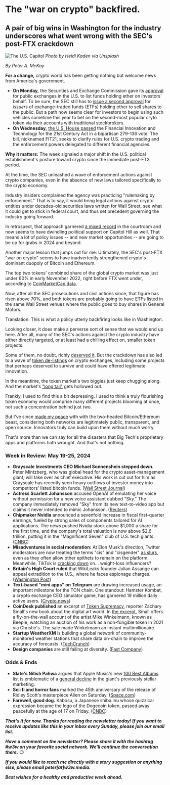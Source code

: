 # The "war on crypto" backfired.
## A pair of big wins in Washington for the industry underscores what went wrong with the SEC's post-FTX crackdown

![The U.S. Capitol](https://blog.pmckay.com/img/heidi-kaden-3840.jpg)
*Photo by Heidi Kaden via Unsplash*

<p><em>By Peter A. McKay</em></p>

**For a change,** crypto world has been getting nothing but welcome news from America's government.

- **On Monday,** the Securities and Exchange Commission gave its [approval](https://www.reuters.com/technology/us-sec-approves-exchange-applications-list-spot-ether-etfs-2024-05-23/) for public exchanges in the U.S. to list funds holding ether on investors' behalf. To be sure, the SEC still has to [issue a second approval](https://www.coindesk.com/markets/2024/05/23/sec-approves-spot-ether-etf-listing-still-needs-to-approve-products/) for *issuers* of exchange-traded funds (ETFs) holding ether to sell shares to the public. But a path now seems clear for investors to begin using such vehicles sometime this year to bet on the second-most popular cryto token via their accounts with traditional stockbrokers.
- **On Wednesday,** [the U.S. House passed](https://www.reuters.com/world/us/us-securities-regulator-urges-against-crypto-bill-adoption-2024-05-22/) the Financial Innovation and Technology for the 21st Century Act in a bipartisan 279-136 vote. The bill, nicknamed FIT21, seeks to clarify rules for U.S. crypto trading and the enforcement powers delegated to different financial agencies.  

**Why it matters:** The week signaled a major shift in the U.S. political establishment's posture toward crypto since the immediate post-FTX period.

At the time, the SEC unleashed a wave of enforcement actions against crypto companies, even in the absence of new laws tailored specifically to the crypto economy.

Industry insiders complained the agency was practicing "rulemaking by enforcement." That is to say, it would bring legal actions against crypto entities under decades-old securities laws written for Wall Street, see what it could get to stick in federal court, and thus set precedent governing the industry going forward.

In retrospect, that approach garnered [a mixed record](https://www.msn.com/en-us/money/other/court-rules-in-favor-of-grayscale-over-sec-raising-hopes-for-bitcoin-etf-approval/ar-AA1fX1vy) in the courtroom and now seems to have dwindling political support on Capitol Hill as well. That means a lot of policy issues -- and new market opportunities -- are going to be up for grabs in 2024 and beyond.

Another major lesson that jumps out for me: Ultimately, the SEC's post-FTX "war on crypto" seems to have inadvertently strengthened crypto's dominant duopoly of Bitcoin and Ethereum.

The top two tokens' combined share of the global crypto market was just under 60% in early November 2022, right before FTX went under, according to [CoinMarketCap data](https://coinmarketcap.com/charts/#bitcoin-dominance).

Now, after all the SEC prosecutions and civil actions since, that figure has risen above 70%, and both tokens are probably going to have ETFs listed in the same Wall Street venues where the public goes to buy shares in General Motors.

Translation: This is what a policy utterly backfiring looks like in Washington.

Looking closer, it does make a perverse sort of sense that we would end up here. After all, many of the SEC's actions against the crypto industry have either directly targeted, or at least had a chilling effect on, smaller token projects.

Some of them, no doubt, richly [deserved it](https://www.msn.com/en-us/money/companies/sec-alleges-multi-billion-dollar-crypto-fraud-by-terraform-labs-and-co-founder/ar-BB1kwcbu). But the crackdown has also led to a wave of [token de-listings](https://www.pymnts.com/cryptocurrency/2023/crypto-delistings-happening-at-record-clip-despite-bitcoin-comeback/) on crypto exchanges, including some projects that perhaps deserved to survive and could have offered legitimate innovation.   

In the meantime, the token market's two biggies just keep chugging along. And the market's ["long tail"](https://www.investopedia.com/terms/l/long-tail.asp) gets hollowed out.

Frankly, I used to find this a bit  depressing. I used to think a truly flourishing token economy would comprise many different projects blooming at once, not such a concentration behind just two.

But I've since [made my peace](https://peteramckay.medium.com/public-blockchains-rock-afff96e35919) with with the two-headed Bitcoin/Ethereum beast, considering both networks are legitimately public, transparent, and open source. Innovators truly can build upon them without much worry.

That's more than we can say for all the disasters that Big Tech's proprietary apps and platforms hath wrought. And that's not nothing.

### Week in Review: May 19-25, 2024
- **Grayscale Investments CEO Michael Sonnenshein stepped down.** Peter Mintzberg, who was global head for the crypto asset-management giant, will take over as chief executive. His work is cut out for him as Grayscale has recently seen heavy outflows of investor money into competitors' listed bitcoin funds. ([Wall Street Journal](https://www.wsj.com/finance/grayscale-ceo-michael-sonnenshein-steps-down-bc0680dc?st=7mrmyfcrcmjbann&reflink=desktopwebshare_permalink))
- **Actress Scarlett Johansson** accused OpenAI of emulating her voice without permission for a new voice assistant dubbed "Sky." The company immediately removed "Sky" from its new text-to-video app but claims it never intended to mimic Johansson. ([Reuters](https://www.reuters.com/technology/scarlett-johanssons-openai-feud-rekindles-hollywood-fear-artificial-intelligence-2024-05-23/))
- **Chipmaker Nvidia** announced a sevenfold increase in fiscal first-quarter earnings, fueled by strong sales of components tailored for AI applications. The news pushed Nvidia stock above $1,000 a share for the first time, and the company's total valuation is now above $2.6 trillion, putting it in the "Magnificent Seven" club of U.S. tech giants. ([CNBC](https://www.cnbc.com/2024/05/22/nvidia-nvda-earnings-report-q1-2025-.html))
- **Misadventures in social moderation:** At Elon Musk's direction, Twitter moderators are now treating the terms "cis" and "cisgender" [as slurs](https://techcrunch.com/2024/05/14/on-elons-whim-x-now-treats-cisgender-as-a-slur/), even as they often allow other epithets to remain on the platform. Meanwhile, TikTok is [cracking down](https://www.washingtonpost.com/business/2024/05/20/tiktok-ozempic-weight-loss-body-shaming/) on... weight-loss influencers?
- **Britain's High Court ruled** that WikiLeaks founder Julian Assange can appeal extradition to the U.S., where he faces espionage charges. ([Washington Post](https://www.washingtonpost.com/world/2024/05/20/assange-appeal-extradition-court/))
- **Text-based "mini apps" on Telegram** are drawing increased usage, an important milestone for the TON chain. One standout: Hamster Kombat, a crypto exchange CEO simulator game, has garnered 19 million daily active users. ([Crypto.news](https://crypto.news/telegram-mini-apps-skyrocket-with-web3-games-adding-millions-of-users-daily/))
- **CoinDesk published** an excerpt of [Token Supremacy](https://www.amazon.com/dp/0593536754?ref_=nb_sb_ss_w_aud-kwd-crossbookcover-wdg_bks-1_k0_3_14&amp=&amp=), reporter Zachary Small's new book about the digital art world. In [the excerpt](https://www.coindesk.com/consensus-magazine/2024/05/24/the-untold-story-behind-beeples-historic-nft-sale-token-supremacy-excerpt/), Small offers a fly-on-the-wall account of the artist Mike Winkelmann, known as Beeple, watching an auction of his work as a non-fungible token in 2021 via Christie's. The sale made Winkelmann an instant multimillionaire.
- **Startup WeatherXM** is building a global network of community-monitored weather stations that share data on-chain to improve the accuracy of forecasts. ([TechCrunch](https://techcrunch.com/2024/05/25/deal-dive-can-blockchain-make-weather-forecasts-better-weatherxm-thinks-so/))
- **Design companies** are still failing at diversity. ([Fast Company](https://www.fastcompany.com/91126539/design-companies-are-still-failing-at-diversity-heres-how-the-industry-can-build-a-better-pipeline))

### Odds & Ends
- **Slate's Nitish Pahwa** argues that Apple Music's new [100 Best Albums](https://100best.music.apple.com/us) list is emblematic of a [general decline](https://slate.com/technology/2024/05/apple-100-best-albums-list-crush-commercial-downfall.html) in the giant's previously stellar marketing.
- **Sci-fi and horror fans** marked the 45th anniversary of the release of Ridley Scott's masterpiece Alien on Saturday. ([Space.com](https://www.space.com/alien-45th-anniversary-opening-day-1979))
- **Farewell, good dog.** Kabosu, a Japanese shiba inu whose quizzical expression became the logo of the Dogecoin token, passed away peacefully at the age of 17 on Friday. ([CNBC](https://www.nbcnews.com/news/world/kabosu-dog-doge-internet-meme-died-rcna4472))

_**That's it for now. Thanks for reading the newsletter today! If you want to receive updates like this in your inbox every Sunday, please join our email list.**_

_**Have a comment on the newsletter? Please share it with the hashtag #w3w on your favorite social network. We'll continue the conversation there.**_ 😉

_**If you would like to reach me directly with a story suggestion or anything else, please email peter[at]w3w.media.**_

_**Best wishes for a healthy and productive week ahead.**_
